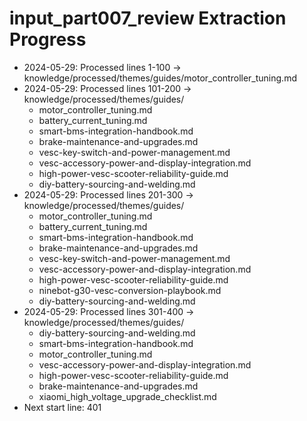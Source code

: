 # input_part007_review Extraction Progress

- 2024-05-29: Processed lines 1-100 → knowledge/processed/themes/guides/motor_controller_tuning.md
- 2024-05-29: Processed lines 101-200 → knowledge/processed/themes/guides/
  - motor_controller_tuning.md
  - battery_current_tuning.md
  - smart-bms-integration-handbook.md
  - brake-maintenance-and-upgrades.md
  - vesc-key-switch-and-power-management.md
  - vesc-accessory-power-and-display-integration.md
  - high-power-vesc-scooter-reliability-guide.md
  - diy-battery-sourcing-and-welding.md
- 2024-05-29: Processed lines 201-300 → knowledge/processed/themes/guides/
  - motor_controller_tuning.md
  - battery_current_tuning.md
  - smart-bms-integration-handbook.md
  - brake-maintenance-and-upgrades.md
  - vesc-key-switch-and-power-management.md
  - vesc-accessory-power-and-display-integration.md
  - high-power-vesc-scooter-reliability-guide.md
  - ninebot-g30-vesc-conversion-playbook.md
  - diy-battery-sourcing-and-welding.md
- 2024-05-29: Processed lines 301-400 → knowledge/processed/themes/guides/
  - diy-battery-sourcing-and-welding.md
  - smart-bms-integration-handbook.md
  - motor_controller_tuning.md
  - vesc-accessory-power-and-display-integration.md
  - high-power-vesc-scooter-reliability-guide.md
  - brake-maintenance-and-upgrades.md
  - xiaomi_high_voltage_upgrade_checklist.md
- Next start line: 401
